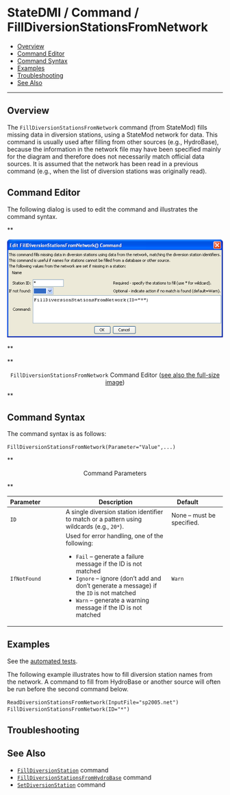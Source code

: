 # StateDMI / Command / FillDiversionStationsFromNetwork #

* [Overview](#overview)
* [Command Editor](#command-editor)
* [Command Syntax](#command-syntax)
* [Examples](#examples)
* [Troubleshooting](#troubleshooting)
* [See Also](#see-also)

-------------------------

## Overview ##

The `FillDiversionStationsFromNetwork` command (from StateMod)
fills missing data in diversion stations, using a StateMod network for data.
This command is usually used after filling from other sources (e.g., HydroBase),
because the information in the network file may have been specified mainly
for the diagram and therefore does not necessarily match official data sources.
It is assumed that the network has been read in a previous command
(e.g., when the list of diversion stations was originally read).

## Command Editor ##

The following dialog is used to edit the command and illustrates the command syntax.

**<p style="text-align: center;">
![FillDiversionStationsFromNetwork](FillDiversionStationsFromNetwork.png)
</p>**

**<p style="text-align: center;">
`FillDiversionStationsFromNetwork` Command Editor (<a href="../FillDiversionStationsFromNetwork.png">see also the full-size image</a>)
</p>**

## Command Syntax ##

The command syntax is as follows:

```text
FillDiversionStationsFromNetwork(Parameter="Value",...)
```
**<p style="text-align: center;">
Command Parameters
</p>**

| **Parameter**&nbsp;&nbsp;&nbsp;&nbsp;&nbsp;&nbsp;&nbsp;&nbsp;&nbsp;&nbsp;&nbsp;&nbsp; | **Description** | **Default**&nbsp;&nbsp;&nbsp;&nbsp;&nbsp;&nbsp;&nbsp;&nbsp;&nbsp;&nbsp; |
| --------------|-----------------|----------------- |
| `ID` | A single diversion station identifier to match or a pattern using wildcards (e.g., `20*`). | None – must be specified. |
| `IfNotFound` | Used for error handling, one of the following:<ul><li>`Fail` – generate a failure message if the ID is not matched</li><li>`Ignore` – ignore (don’t add and don’t generate a message) if the `ID` is not matched</li><li>`Warn` – generate a warning message if the ID is not matched</li></ul> | `Warn` |

## Examples ##

See the [automated tests](https://github.com/OpenCDSS/cdss-app-statedmi-test/tree/master/test/regression/commands/FillDiversionStationsFromNetwork).

The following example illustrates how to fill diversion station names from the network.
A command to fill from HydroBase or another source will often be run before the second command below.

```
ReadDiversionStationsFromNetwork(InputFile="sp2005.net")
FillDiversionStationsFromNetwork(ID="*")
```

## Troubleshooting ##

## See Also ##

* [`FillDiversionStation`](../FillDiversionStation/FillDiversionStation.md) command
* [`FillDiversionStationsFromHydroBase`](../FillDiversionStationsFromHydroBase/FillDiversionStationsFromHydroBase.md) command
* [`SetDiversionStation`](../SetDiversionStation/SetDiversionStation.md) command
